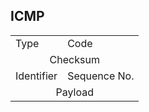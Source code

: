 ## ICMP
<table>
    <tbody>
        <tr>
            <td>Type</td>
            <td>Code</td>
        </tr>
        <tr>
            <td colspan=2  align=center>Checksum</td>
        </tr>
        <tr>
            <td>Identifier</td>
            <td>Sequence No.</tr>
        </tr>
        <tr>
            <td colspan=2 align=center>Payload</td>
        </tr>
    </tbody>
</table>